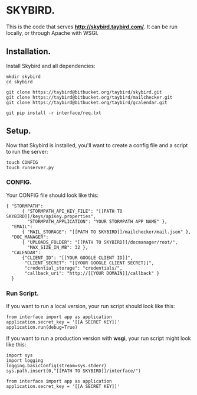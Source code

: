 # SKYBIRD.
This is the code that serves **http://skybird.taybird.com/**. It can
be run locally, or through Apache with WSGI.

## Installation.
Install Skybird and all dependencies:

    mkdir skybird
    cd skybird

    git clone https://taybird@bitbucket.org/taybird/skybird.git
    git clone https://taybird@bitbucket.org/taybird/mailchecker.git
    git clone https://taybird@bitbucket.org/taybird/gcalendar.git

    git pip install -r interface/req.txt

## Setup.
Now that Skybird is installed, you'll want to create a config
file and a script to run the server:

    touch CONFIG
    touch runserver.py

### CONFIG.
Your CONFIG file should look like this:

    { "STORMPATH":
          { "STORMPATH_API_KEY_FILE": "[[PATH TO SKYBIRD]]/keys/apiKey.properties",
            "STORMPATH_APPLICATION": "YOUR STORMPATH APP NAME" },
      "EMAIL":
          { "MAIL_STORAGE": "[[PATH TO SKYBIRD]]/mailchecker/mail.json" },
      "DOC_MANAGER":
          { "UPLOADS_FOLDER": "[[PATH TO SKYBIRD]]/docmanager/root/",
            "MAX_SIZE_IN_MB": 32 },
      "CALENDAR":
          {"CLIENT_ID": "[[YOUR GOOGLE CLIENT ID]]",
           "CLIENT_SECRET": "[[YOUR GOOGLE CLIENT SECRET]]",
           "credential_storage": "credentials/",
           "callback_uri": "http://[[YOUR DOMAIN]]/callback" }
      }

### Run Script.
If you want to run a local version, your run script should look like this:

    from interface import app as application
    application.secret_key = '[[A SECRET KEY]]'
    application.run(debug=True)

If you want to run a production version with **wsgi**, your run script might look like this:

    import sys
    import logging
    logging.basicConfig(stream=sys.stderr)
    sys.path.insert(0,"[[PATH TO SKYBIRD]]/interface/")

    from interface import app as application
    application.secret_key = '[[A SECRET KEY]]'
